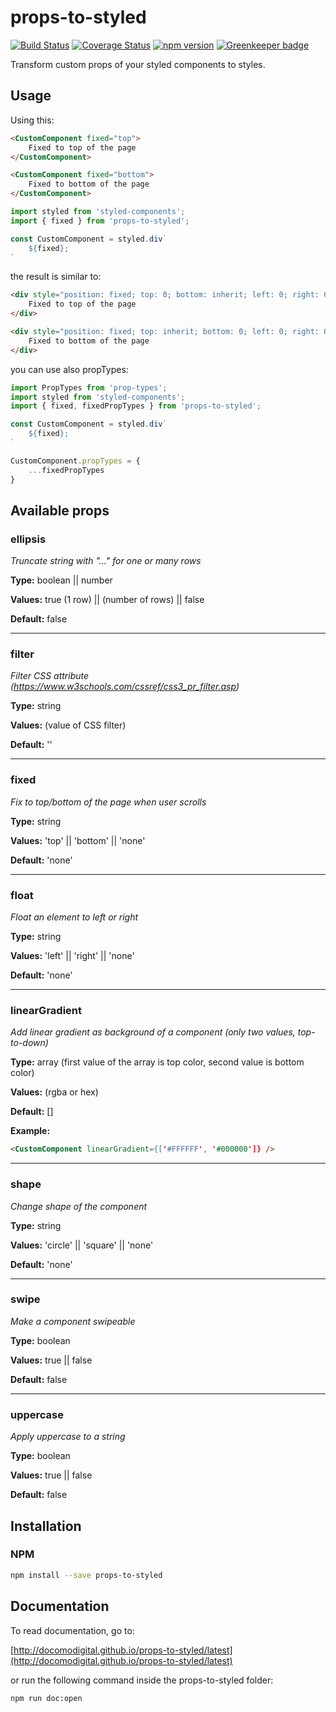 # props-to-styled

[![Build Status](https://travis-ci.com/docomodigital/props-to-styled.svg?branch=master)](https://travis-ci.com/docomodigital/props-to-styled)
[![Coverage Status](https://coveralls.io/repos/github/docomodigital/props-to-styled/badge.svg?branch=master)](https://coveralls.io/github/docomodigital/props-to-styled?branch=master)
[![npm version](https://badge.fury.io/js/%40docomodigital%2Fprops-to-styled.svg)](https://badge.fury.io/js/%40docomodigital%2Fprops-to-styled)
[![Greenkeeper badge](https://badges.greenkeeper.io/docomodigital/props-to-styled.svg)](https://greenkeeper.io/)

Transform custom props of your styled components to styles. 

## Usage

Using this:

```html
<CustomComponent fixed="top">
    Fixed to top of the page
</CustomComponent>

<CustomComponent fixed="bottom">
    Fixed to bottom of the page
</CustomComponent>
```

```javascript
import styled from 'styled-components';
import { fixed } from 'props-to-styled';

const CustomComponent = styled.div`
    ${fixed};
`
```

the result is similar to:

```html
<div style="position: fixed; top: 0; bottom: inherit; left: 0; right: 0;">
    Fixed to top of the page
</div>

<div style="position: fixed; top: inherit; bottom: 0; left: 0; right: 0;">
    Fixed to bottom of the page
</div>
```

you can use also propTypes:

```javascript
import PropTypes from 'prop-types';
import styled from 'styled-components';
import { fixed, fixedPropTypes } from 'props-to-styled';

const CustomComponent = styled.div`
    ${fixed};
`

CustomComponent.propTypes = {
    ...fixedPropTypes
}
```

## Available props

### ellipsis
*Truncate string with "..." for one or many rows*

**Type:** boolean || number

**Values:** true (1 row) || (number of rows) || false

**Default:** false

---

### filter
*Filter CSS attribute <br/> (https://www.w3schools.com/cssref/css3_pr_filter.asp)*

**Type:** string

**Values:** (value of CSS filter)

**Default:** ''

---

### fixed
*Fix to top/bottom of the page when user scrolls*

**Type:** string

**Values:** 'top' || 'bottom' || 'none'

**Default:** 'none'

---

### float
*Float an element to left or right*

**Type:** string

**Values:** 'left' || 'right' || 'none'

**Default:** 'none'

---

### linearGradient
*Add linear gradient as background of a component (only two values, top-to-down)*

**Type:** array (first value of the array is top color, second value is bottom color)

**Values:** (rgba or hex)

**Default:** []

**Example:**
```html
<CustomComponent linearGradient={['#FFFFFF', '#000000']} />
```

---

### shape
*Change shape of the component*

**Type:** string

**Values:** 'circle' || 'square' || 'none'

**Default:** 'none'

---

### swipe
*Make a component swipeable*

**Type:** boolean

**Values:** true || false

**Default:** false

---

### uppercase
*Apply uppercase to a string*

**Type:** boolean

**Values:** true || false

**Default:** false

## Installation

### NPM
```bash
npm install --save props-to-styled
```

## Documentation

To read documentation, go to:

[http://docomodigital.github.io/props-to-styled/latest](http://docomodigital.github.io/props-to-styled/latest)

or run the following command inside the props-to-styled folder: 
```bash
npm run doc:open
```